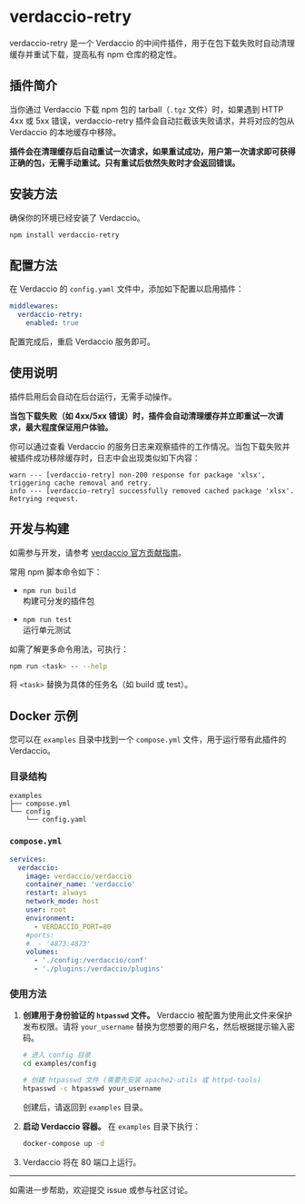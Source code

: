 # verdaccio-retry

verdaccio-retry 是一个 Verdaccio 的中间件插件，用于在包下载失败时自动清理缓存并重试下载，提高私有 npm 仓库的稳定性。

## 插件简介

当你通过 Verdaccio 下载 npm 包的 tarball（`.tgz` 文件）时，如果遇到 HTTP 4xx 或 5xx 错误，verdaccio-retry 插件会自动拦截该失败请求，并将对应的包从 Verdaccio 的本地缓存中移除。

**插件会在清理缓存后自动重试一次请求，如果重试成功，用户第一次请求即可获得正确的包，无需手动重试。只有重试后依然失败时才会返回错误。**

## 安装方法

确保你的环境已经安装了 Verdaccio。

```bash
npm install verdaccio-retry
```

## 配置方法

在 Verdaccio 的 `config.yaml` 文件中，添加如下配置以启用插件：

```yaml
middlewares:
  verdaccio-retry:
    enabled: true
```

配置完成后，重启 Verdaccio 服务即可。

## 使用说明

插件启用后会自动在后台运行，无需手动操作。

**当包下载失败（如 4xx/5xx 错误）时，插件会自动清理缓存并立即重试一次请求，最大程度保证用户体验。**

你可以通过查看 Verdaccio 的服务日志来观察插件的工作情况。当包下载失败并被插件成功移除缓存时，日志中会出现类似如下内容：

```log
warn --- [verdaccio-retry] non-200 response for package 'xlsx', triggering cache removal and retry.
info --- [verdaccio-retry] successfully removed cached package 'xlsx'. Retrying request.
```

## 开发与构建

如需参与开发，请参考 [verdaccio 官方贡献指南](https://github.com/verdaccio/verdaccio/blob/master/CONTRIBUTING.md)。

常用 npm 脚本命令如下：

- `npm run build`  
  构建可分发的插件包

- `npm run test`  
  运行单元测试

如需了解更多命令用法，可执行：

```bash
npm run <task> -- --help
```

将 `<task>` 替换为具体的任务名（如 build 或 test）。

## Docker 示例

您可以在 `examples` 目录中找到一个 `compose.yml` 文件，用于运行带有此插件的 Verdaccio。

### 目录结构

```
examples
├── compose.yml
└── config
    └── config.yaml
```

### `compose.yml`

```yaml
services:
  verdaccio:
    image: verdaccio/verdaccio
    container_name: 'verdaccio'
    restart: always
    network_mode: host
    user: root
    environment:
      - VERDACCIO_PORT=80
    #ports:
    #  - '4873:4873'
    volumes:
      - './config:/verdaccio/conf'
      - './plugins:/verdaccio/plugins'
```

### 使用方法

1.  **创建用于身份验证的 `htpasswd` 文件。** Verdaccio 被配置为使用此文件来保护发布权限。请将 `your_username` 替换为您想要的用户名，然后根据提示输入密码。
    ```bash
    # 进入 config 目录
    cd examples/config

    # 创建 htpasswd 文件 (需要先安装 apache2-utils 或 httpd-tools)
    htpasswd -c htpasswd your_username
    ```
    创建后，请返回到 `examples` 目录。

2.  **启动 Verdaccio 容器。** 在 `examples` 目录下执行：
    ```bash
    docker-compose up -d
    ```
3.  Verdaccio 将在 80 端口上运行。

---

如需进一步帮助，欢迎提交 issue 或参与社区讨论。